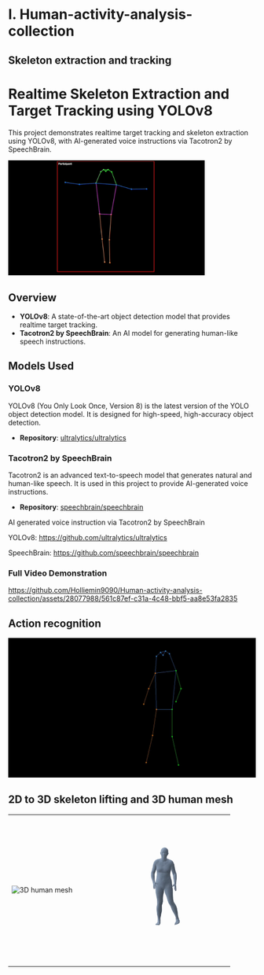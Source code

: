 # I. Human-activity-analysis-collection

## Skeleton extraction and tracking

# Realtime Skeleton Extraction and Target Tracking using YOLOv8

This project demonstrates realtime target tracking and skeleton extraction using YOLOv8, with AI-generated voice instructions via Tacotron2 by SpeechBrain.

<img src="https://github.com/Holliemin9090/Human-activity-analysis-collection/blob/main/skeleton_extraction_tracking.gif" width="400" alt="Demo of the feature">


## Overview

- **YOLOv8**: A state-of-the-art object detection model that provides realtime target tracking.
- **Tacotron2 by SpeechBrain**: An AI model for generating human-like speech instructions.

## Models Used

### YOLOv8

YOLOv8 (You Only Look Once, Version 8) is the latest version of the YOLO object detection model. It is designed for high-speed, high-accuracy object detection.

- **Repository**: [ultralytics/ultralytics](https://github.com/ultralytics/ultralytics)

### Tacotron2 by SpeechBrain

Tacotron2 is an advanced text-to-speech model that generates natural and human-like speech. It is used in this project to provide AI-generated voice instructions.

- **Repository**: [speechbrain/speechbrain](https://github.com/speechbrain/speechbrain)


AI generated voice instruction via Tacotron2 by SpeechBrain

YOLOv8: https://github.com/ultralytics/ultralytics

SpeechBrain: https://github.com/speechbrain/speechbrain
### Full Video Demonstration

https://github.com/Holliemin9090/Human-activity-analysis-collection/assets/28077988/561c87ef-c31a-4c48-bbf5-aa8e53fa2835


## Action recognition

<img src="https://github.com/Holliemin9090/Human-activity-analysis-collection/blob/main/action_recognition_output.gif" width="800" alt="Demo of the feature">

<!--
## 2D to 3D skeleton lifting
<img src="https://github.com/Holliemin9090/Human-activity-analysis-collection/blob/main/3d_skeleton.gif" width="400" alt="Demo of the feature">
## 3D human mesh
![Demo of the feature](https://github.com/Holliemin9090/Human-activity-analysis-collection/blob/main/human_mesh.gif) 
## 3D human mesh
<img src="https://github.com/Holliemin9090/Human-activity-analysis-collection/blob/main/human_mesh.gif" width="400" alt="Demo of the feature">
## 3D human mesh
<div style="display: flex; justify-content: space-between;">
  <img src="https://github.com/Holliemin9090/Human-activity-analysis-collection/blob/main/3d_skeleton.gif" width="300" alt="3D human mesh">
  <img src="https://github.com/Holliemin9090/Human-activity-analysis-collection/blob/main/human_mesh.gif" width="300" alt="Another GIF">
</div>
-->


## 2D to 3D skeleton lifting and 3D human mesh
<table>
  <tr>
    <td><img src="https://github.com/Holliemin9090/Human-activity-analysis-collection/blob/main/3d_skeleton.gif" width="300" alt="3D human mesh"></td>
    <td><img src="https://github.com/Holliemin9090/Human-activity-analysis-collection/blob/main/human_mesh.gif" width="300" alt="Another GIF"></td>
  </tr>
</table>
